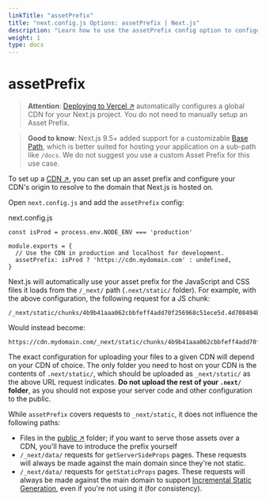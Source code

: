 ```yaml
---
linkTitle: "assetPrefix"
title: "next.config.js Options: assetPrefix | Next.js"
description: "Learn how to use the assetPrefix config option to configure your CDN."
weight: 1
type: docs
---
```


# assetPrefix

> **Attention**: [Deploying to Vercel ↗](https://nextjs.org/docs/pages/building-your-application/deploying.html) automatically configures a global CDN for your Next.js project.
> You do not need to manually setup an Asset Prefix.
> 

> **Good to know**: Next.js 9.5+ added support for a customizable [Base Path](/nextjs/13.5/using-app-router/api-reference/next-config-js-options/basePath), which is better
> suited for hosting your application on a sub-path like `/docs`.
> We do not suggest you use a custom Asset Prefix for this use case.
> 

To set up a [CDN ↗](https://en.wikipedia.org/wiki/Content_delivery_network), you can set up an asset prefix and configure your CDN's origin to resolve to the domain that Next.js is hosted on.

Open `next.config.js` and add the `assetPrefix` config:


next.config.js
```
const isProd = process.env.NODE_ENV === 'production'
 
module.exports = {
  // Use the CDN in production and localhost for development.
  assetPrefix: isProd ? 'https://cdn.mydomain.com' : undefined,
}
```

Next.js will automatically use your asset prefix for the JavaScript and CSS files it loads from the `/_next/` path (`.next/static/` folder). For example, with the above configuration, the following request for a JS chunk:

```
/_next/static/chunks/4b9b41aaa062cbbfeff4add70f256968c51ece5d.4d708494b3aed70c04f0.js
```

Would instead become:

```
https://cdn.mydomain.com/_next/static/chunks/4b9b41aaa062cbbfeff4add70f256968c51ece5d.4d708494b3aed70c04f0.js
```

The exact configuration for uploading your files to a given CDN will depend on your CDN of choice. The only folder you need to host on your CDN is the contents of `.next/static/`, which should be uploaded as `_next/static/` as the above URL request indicates. **Do not upload the rest of your `.next/` folder**, as you should not expose your server code and other configuration to the public.

While `assetPrefix` covers requests to `_next/static`, it does not influence the following paths:

- Files in the [public ↗](https://nextjs.org/docs/pages/building-your-application/optimizing/static-assets.html) folder; if you want to serve those assets over a CDN, you'll have to introduce the prefix yourself
- `/_next/data/` requests for `getServerSideProps` pages. These requests will always be made against the main domain since they're not static.
- `/_next/data/` requests for `getStaticProps` pages. These requests will always be made against the main domain to support [Incremental Static Generation](/nextjs/13.5/using-pages-router/building-your-application/data-fetching/incremental-static-regeneration), even if you're not using it (for consistency).
